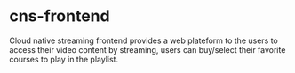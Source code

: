 # cns-frontend
Cloud native streaming frontend provides a web plateform to the users to access their video content by streaming, users can buy/select their favorite courses to play in the playlist. 
